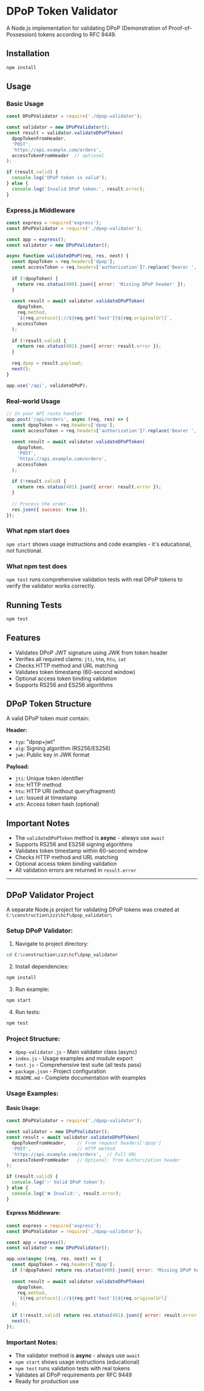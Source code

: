 # DPoP Token Validator

A Node.js implementation for validating DPoP (Demonstration of Proof-of-Possession) tokens according to RFC 9449.

## Installation

```bash
npm install
```

## Usage

### Basic Usage

```javascript
const DPoPValidator = require('./dpop-validator');

const validator = new DPoPValidator();
const result = validator.validateDPoPToken(
  dpopTokenFromHeader,
  'POST',
  'https://api.example.com/orders',
  accessTokenFromHeader  // optional
);

if (result.valid) {
  console.log('DPoP token is valid');
} else {
  console.log('Invalid DPoP token:', result.error);
}
```

### Express.js Middleware

```javascript
const express = require('express');
const DPoPValidator = require('./dpop-validator');

const app = express();
const validator = new DPoPValidator();

async function validateDPoP(req, res, next) {
  const dpopToken = req.headers['dpop'];
  const accessToken = req.headers['authorization']?.replace('Bearer ', '');
  
  if (!dpopToken) {
    return res.status(400).json({ error: 'Missing DPoP header' });
  }
  
  const result = await validator.validateDPoPToken(
    dpopToken,
    req.method,
    `${req.protocol}://${req.get('host')}${req.originalUrl}`,
    accessToken
  );
  
  if (!result.valid) {
    return res.status(401).json({ error: result.error });
  }
  
  req.dpop = result.payload;
  next();
}

app.use('/api', validateDPoP);
```

### Real-world Usage

```javascript
// In your API route handler
app.post('/api/orders', async (req, res) => {
  const dpopToken = req.headers['dpop'];
  const accessToken = req.headers['authorization']?.replace('Bearer ', '');
  
  const result = await validator.validateDPoPToken(
    dpopToken,
    'POST',
    'https://api.example.com/orders',
    accessToken
  );
  
  if (!result.valid) {
    return res.status(401).json({ error: result.error });
  }
  
  // Process the order...
  res.json({ success: true });
});
```

### What npm start does

`npm start` shows usage instructions and code examples - it's educational, not functional.

### What npm test does

`npm test` runs comprehensive validation tests with real DPoP tokens to verify the validator works correctly.

## Running Tests

```bash
npm test
```

## Features

- Validates DPoP JWT signature using JWK from token header
- Verifies all required claims: `jti`, `htm`, `htu`, `iat`
- Checks HTTP method and URL matching
- Validates token timestamp (60-second window)
- Optional access token binding validation
- Supports RS256 and ES256 algorithms

## DPoP Token Structure

A valid DPoP token must contain:

**Header:**
- `typ`: "dpop+jwt"
- `alg`: Signing algorithm (RS256/ES256)
- `jwk`: Public key in JWK format

**Payload:**
- `jti`: Unique token identifier
- `htm`: HTTP method
- `htu`: HTTP URI (without query/fragment)
- `iat`: Issued at timestamp
- `ath`: Access token hash (optional)

## Important Notes

- The `validateDPoPToken` method is **async** - always use `await`
- Supports RS256 and ES256 signing algorithms
- Validates token timestamp within 60-second window
- Checks HTTP method and URL matching
- Optional access token binding validation
- All validation errors are returned in `result.error`



----------------------------------------------------------------------
## DPoP Validator Project
A separate Node.js project for validating DPoP tokens was created at `C:\construction\zzz\hcf\dpop_validator\`

### Setup DPoP Validator:
1. Navigate to project directory:
```bash
cd C:\construction\zzz\hcf\dpop_validator
```

2. Install dependencies:
```bash
npm install
```

3. Run example:
```bash
npm start
```

4. Run tests:
```bash
npm test
```

### Project Structure:
- `dpop-validator.js` - Main validator class (async)
- `index.js` - Usage examples and module export
- `test.js` - Comprehensive test suite (all tests pass)
- `package.json` - Project configuration
- `README.md` - Complete documentation with examples

### Usage Examples:

#### Basic Usage:
```javascript
const DPoPValidator = require('./dpop-validator');

const validator = new DPoPValidator();
const result = await validator.validateDPoPToken(
  dpopTokenFromHeader,    // From request headers['dpop']
  'POST',                 // HTTP method
  'https://api.example.com/orders',  // Full URL
  accessTokenFromHeader   // Optional: from Authorization header
);

if (result.valid) {
  console.log('✅ Valid DPoP token');
} else {
  console.log('❌ Invalid:', result.error);
}
```

#### Express Middleware:
```javascript
const express = require('express');
const DPoPValidator = require('./dpop-validator');

const app = express();
const validator = new DPoPValidator();

app.use(async (req, res, next) => {
  const dpopToken = req.headers['dpop'];
  if (!dpopToken) return res.status(400).json({ error: 'Missing DPoP header' });
  
  const result = await validator.validateDPoPToken(
    dpopToken,
    req.method,
    `${req.protocol}://${req.get('host')}${req.originalUrl}`
  );
  
  if (!result.valid) return res.status(401).json({ error: result.error });
  next();
});
```

### Important Notes:
- The validator method is **async** - always use `await`
- `npm start` shows usage instructions (educational)
- `npm test` runs validation tests with real tokens
- Validates all DPoP requirements per RFC 9449
- Ready for production use